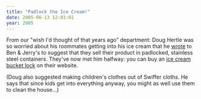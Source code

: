 ```yaml
---
title: "Padlock the Ice Cream!"
date: 2005-06-13 12:01:01
year: 2005
---
```

<p>From our "wish I'd thought of that years ago" department: Doug Hertle was so worried about his roommates getting into his ice cream that he <a href="http://www.dougydoug.com/if_nothing_else.htm">wrote</a> to Ben &amp; Jerry's to suggest that they sell their product in padlocked, stainless steel containers.  They've now met him halfway: you can buy an <a href="http://store.benjerry.com/pintlock.html">ice cream bucket lock</a> on their website.</p>

<p>(Doug also suggested making children's clothes out of Swiffer cloths.  He says that since kids get into everything anyway, you might as well use them to clean the house…)</p>
